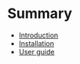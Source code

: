 # Summary

* [Introduction](README.md)
* [Installation](installation.md)
* [User guide](users_guide.md)

